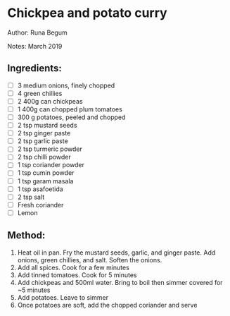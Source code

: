 # Chickpea and potato curry

Author: Runa Begum

Notes: March 2019

## Ingredients:
- [ ] 3 medium onions, finely chopped
- [ ] 4 green chillies
- [ ] 2 400g can chickpeas
- [ ] 1 400g can chopped plum tomatoes
- [ ] 300 g potatoes, peeled and chopped
- [ ] 2 tsp mustard seeds
- [ ] 2 tsp ginger paste
- [ ] 2 tsp garlic paste
- [ ] 2 tsp turmeric powder
- [ ] 2 tsp chilli powder
- [ ] 1 tsp coriander powder
- [ ] 1 tsp cumin powder
- [ ] 1 tsp garam masala
- [ ] 1 tsp asafoetida
- [ ] 2 tsp salt
- [ ] Fresh coriander
- [ ] Lemon

## Method:
1. Heat oil in pan. Fry the mustard seeds, garlic, and ginger paste. Add onions, green chillies, and salt. Soften the onions.
2. Add all spices. Cook for a few minutes
3. Add tinned tomatoes. Cook for 5 minutes
4. Add chickpeas and 500ml water. Bring to boil then simmer covered for ~5 minutes
5. Add potatoes. Leave to simmer
6. Once potatoes are soft, add the chopped coriander and serve